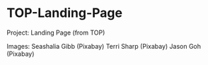 # TOP-Landing-Page
Project: Landing Page (from TOP)


Images:
Seashalia Gibb (Pixabay)
Terri Sharp (Pixabay)
Jason Goh (Pixabay)